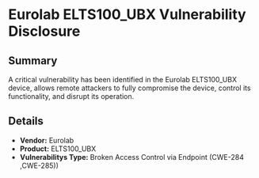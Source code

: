 # Eurolab ELTS100_UBX Vulnerability Disclosure

## Summary

A critical vulnerability has been identified in the  Eurolab ELTS100_UBX device, allows remote attackers to fully compromise the device, control its functionality, and disrupt its operation.

## Details

- **Vendor:** Eurolab 
- **Product:** ELTS100_UBX
- **Vulnerabilitys Type:**  Broken Access Control  via  Endpoint  (CWE-284 ,CWE-285))

